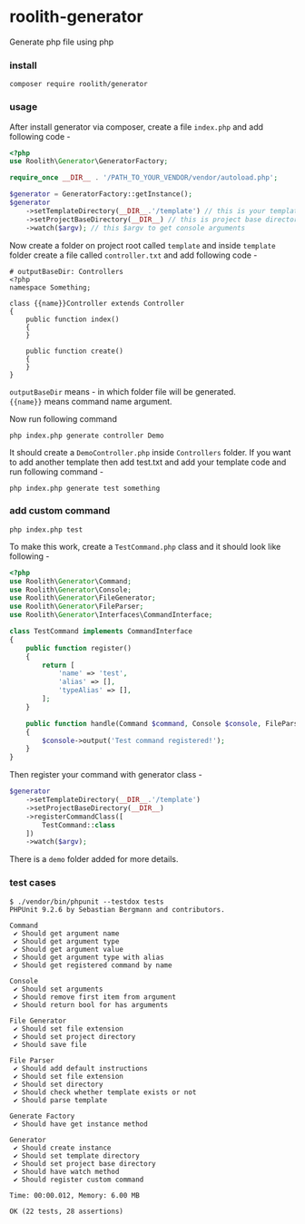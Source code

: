 # roolith-generator
Generate php file using php

### install
```shell script
composer require roolith/generator
```

### usage
After install generator via composer, create a file `index.php` and add following code - 

```php
<?php
use Roolith\Generator\GeneratorFactory;

require_once __DIR__ . '/PATH_TO_YOUR_VENDOR/vendor/autoload.php';

$generator = GeneratorFactory::getInstance();
$generator
    ->setTemplateDirectory(__DIR__.'/template') // this is your template directory
    ->setProjectBaseDirectory(__DIR__) // this is project base directory
    ->watch($argv); // this $argv to get console arguments

```

Now create a folder on project root called `template` and inside `template` folder create a file called `controller.txt` and add following code - 

```text
# outputBaseDir: Controllers
<?php
namespace Something;

class {{name}}Controller extends Controller
{
    public function index()
    {
    }

    public function create()
    {
    }
}

```

`outputBaseDir` means - in which folder file will be generated.\
`{{name}}` means command name argument.

Now run following command 

```shell script
php index.php generate controller Demo
```

It should create a `DemoController.php` inside `Controllers` folder. If you want to add another template then add test.txt and add your template code and run following command - 

```shell script
php index.php generate test something
```

### add custom command 

```shell script
php index.php test
```

To make this work, create a `TestCommand.php` class and it should look like following - 

```php
<?php
use Roolith\Generator\Command;
use Roolith\Generator\Console;
use Roolith\Generator\FileGenerator;
use Roolith\Generator\FileParser;
use Roolith\Generator\Interfaces\CommandInterface;

class TestCommand implements CommandInterface
{
    public function register()
    {
        return [
            'name' => 'test',
            'alias' => [],
            'typeAlias' => [],
        ];
    }

    public function handle(Command $command, Console $console, FileParser $fileParser, FileGenerator $fileGenerator)
    {
        $console->output('Test command registered!');
    }
}
```

Then register your command with generator class - 

```php
$generator
    ->setTemplateDirectory(__DIR__.'/template')
    ->setProjectBaseDirectory(__DIR__)
    ->registerCommandClass([
        TestCommand::class
    ])
    ->watch($argv);
```

There is a `demo` folder added for more details. 

### test cases

```shell script
$ ./vendor/bin/phpunit --testdox tests
PHPUnit 9.2.6 by Sebastian Bergmann and contributors.

Command
 ✔ Should get argument name
 ✔ Should get argument type
 ✔ Should get argument value
 ✔ Should get argument type with alias
 ✔ Should get registered command by name

Console
 ✔ Should set arguments
 ✔ Should remove first item from argument
 ✔ Should return bool for has arguments

File Generator
 ✔ Should set file extension
 ✔ Should set project directory
 ✔ Should save file

File Parser
 ✔ Should add default instructions
 ✔ Should set file extension
 ✔ Should set directory
 ✔ Should check whether template exists or not
 ✔ Should parse template

Generate Factory
 ✔ Should have get instance method

Generator
 ✔ Should create instance
 ✔ Should set template directory
 ✔ Should set project base directory
 ✔ Should have watch method
 ✔ Should register custom command

Time: 00:00.012, Memory: 6.00 MB

OK (22 tests, 28 assertions)
```
